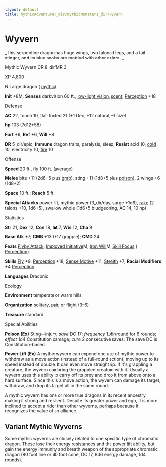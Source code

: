 ```yaml
---
layout: default
title: mythicAdventures_dir/mythicMonsters_dir/wyvern
---
```

# Wyvern

_This serpentine dragon has huge wings, two taloned legs, and a tail stinger, and its blue scales are mottled with other colors. _

Mythic Wyvern CR 8_dir/MR 3

XP 4,800

N Large dragon ( [mythic](../mythicAdventures_dir/mythicMonsters#_mythic-subtype))

**Init** +8M; **Senses** darkvision 60 ft., [low-light vision](../monsters_dir/universalMonsterRules#_low-light-vision), [scent](../monsters_dir/universalMonsterRules#_scent); [Perception](../skills_dir/perception#_perception) +18

Defense

**AC** 22, touch 10, flat-footed 21 (+1 Dex, +12 natural, –1 size)

**hp** 103 (7d12+58)

**Fort** +9, **Ref** +6, **Will** +8

**DR** 5_dir/epic; **Immune** dragon traits, paralysis, sleep; **Resist** acid 10, [cold](../monsters_dir/creatureTypes#_cold-subtype) 10, electricity 10, [fire](../monsters_dir/creatureTypes#_fire-subtype) 10

Offense

**Speed** 20 ft., fly 100 ft. (average)

**Melee** bite +11 (2d6+5 plus [grab](../monsters_dir/universalMonsterRules#_grab)), sting +11 (1d8+5 plus [poison](../monsters_dir/universalMonsterRules#_poison)), 2 wings +6 (1d8+2)

**Space** 10 ft.; **Reach** 5 ft.

**Special Attacks** power lift, mythic power (3_dir/day, surge +1d6), [rake](../monsters_dir/universalMonsterRules#_rake) (2 talons +10, 1d6+5), swallow whole (1d6+5 bludgeoning, AC 14, 10 hp)

Statistics

**Str** 21, **Dex** 12, **Con** 18, **Int** 7, **Wis** 12, **Cha** 9

**Base Atk** +7; **CMB** +13 (+17 grapple); **CMD** 24

**Feats** [Flyby Attack](../monsters_dir/monsterFeats#_flyby-attack), [Improved Initiative](../mythicAdventures_dir/mythicFeats#_improved-initiative-mythic)M, [Iron Will](../mythicAdventures_dir/mythicFeats#_iron-will-mythic)M, [Skill Focus](../feats#_skill-focus) ( [Perception](../skills_dir/perception#_perception))

**Skills** [Fly](../skills_dir/fly#_fly) +9, [Perception](../skills_dir/perception#_perception) +18, [Sense Motive](../skills_dir/senseMotive#_sense-motive) +11, [Stealth](../skills_dir/stealth#_stealth) +7; **Racial Modifiers** +4 [Perception](../skills_dir/perception#_perception)

**Languages** Draconic

Ecology

**Environment** temperate or warm hills

**Organization** solitary, pair, or flight (3–6)

**Treasure** standard

Special Abilities

**Poison (Ex)** Sting—injury; _save_ DC 17; _frequency_ 1_dir/round for 6 rounds; _effect_ 1d4 Constitution damage; _cure_ 2 consecutive saves. The save DC is Constitution-based.

**Power Lift (Ex)** A mythic wyvern can expend one use of mythic power to withdraw as a move action (instead of a full-round action), moving up to its speed instead of double. It can even move straight up. If it's grappling a creature, the wyvern can bring the grappled creature with it. Usually a wyvern uses this ability to carry off its prey and drop it from above onto a hard surface. Since this is a move action, the wyvern can damage its target, withdraw, and drop its target all in the same round.

A mythic wyvern has one or more true dragons in its recent ancestry, making it strong and resilient. Despite its greater power and ego, it is more inclined to accept a rider than other wyverns, perhaps because it recognizes the value of an alliance.

## Variant Mythic Wyverns

Some mythic wyverns are closely related to one specific type of chromatic dragon. These lose their energy resistances and the power lift ability, but gain the energy immunity and breath weapon of the appropriate chromatic dragon (80 foot line or 40 foot cone, DC 17, 8d6 energy damage, 1d4 rounds).

